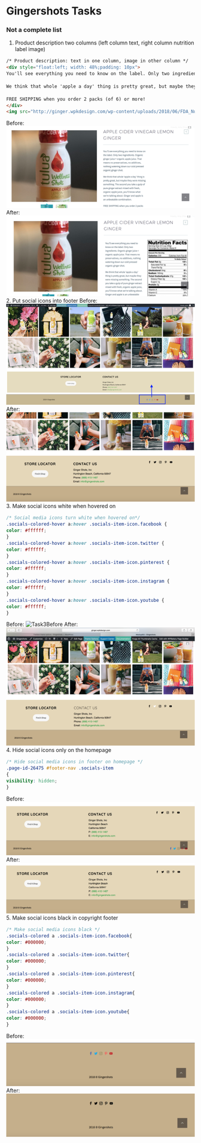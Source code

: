 # Gingershots Tasks 
### Not a complete list
1. Product description two columns (left column text, right column nutrition label image)
```html
/* Product description: text in one column, image in other column */
<div style="float:left; width: 48%;padding: 10px">
You'll see everything you need to know on the label. Only two ingredients. Organic ginger juice + organic apple juice. That means no preservatives, no additives, nothing watering down our cold pressed organic ginger shot.

We think that whole 'apple a day' thing is pretty great, but maybe they were missing something. The second you take a gulp of pure ginger extract mixed with fresh, organic apple juice, you'll know what we're talking about. Ginger and apple is an unbeatable combination.

FREE SHIPPING when you order 2 packs (of 6) or more!
</div>
<img src="http://ginger.wpkdesign.com/wp-content/uploads/2018/06/FDA_Nutrition_Facts_Label_2006-153x300.jpg" alt="" style="float:right; width: 48%;" class="alignnone size-medium wp-image-26706" />
```
Before:
![Task1Before](Task1Before.png)
After:
![Task1After](Task1After.png)
2. Put social icons into footer
Before:
![Task2Before](Task2Before.png)
After:
![Task2After](Task2After.png)
3. Make social icons white when hovered on
```css
/* Social media icons turn white when hovered on*/
.socials-colored-hover a:hover .socials-item-icon.facebook {
color: #ffffff;
}
.socials-colored-hover a:hover .socials-item-icon.twitter {
color: #ffffff;
}
.socials-colored-hover a:hover .socials-item-icon.pinterest {
color: #ffffff;
}
.socials-colored-hover a:hover .socials-item-icon.instagram {
color: #ffffff;
}
.socials-colored-hover a:hover .socials-item-icon.youtube {
color: #ffffff;
}
```
Before:
![Task3Before](Task3Before.png)
After:
![Task3After](Task3After.png)
4. Hide social icons only on the homepage
```css
/* Hide social media icons in footer on homepage */
.page-id-26475 #footer-nav .socials-item
{
visibility: hidden;
}
```
Before:
![Task4Before](Task4Before.png)
After:
![Task4After](Task4After.png)
5. Make social icons black in copyright footer
```css
/* Make social media icons black */
.socials-colored a .socials-item-icon.facebook{
color: #000000;
}
.socials-colored a .socials-item-icon.twitter{
color: #000000;
}
.socials-colored a .socials-item-icon.pinterest{
color: #000000;
}
.socials-colored a .socials-item-icon.instagram{
color: #000000;
}
.socials-colored a .socials-item-icon.youtube{
color: #000000;
}
```
Before:
![Task5Before](Task5Before.png)
After:
![Task5After](Task5After.png)
